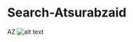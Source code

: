 # Search-Atsurabzaid
AZ
![alt text](https://raw.githubusercontent.com/angelbarusta/Search-Atsurabzaid/master/path/to/search-az.png)